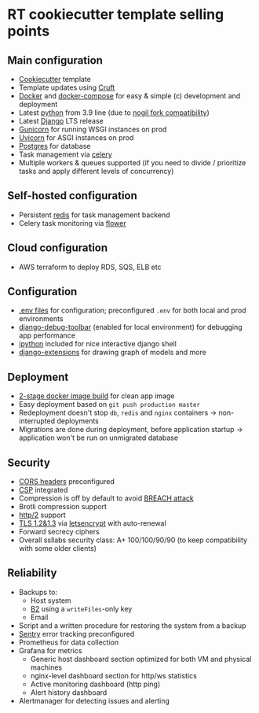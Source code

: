 # RT cookiecutter template selling points

## Main configuration

- [Cookiecutter](https://github.com/cookiecutter/cookiecutter) template
- Template updates using [Cruft](https://github.com/cruft/cruft)
- [Docker](https://www.docker.com) and [docker-compose](https://docs.docker.com/compose/) for easy & simple (c) development and deployment
- Latest [python](https://www.python.org) from 3.9 line (due to [nogil fork compatibility](https://www.backblaze.com/blog/python-gil-vs-nogil-boost-i-o-performance-10x-with-one-line-change/))
- Latest [Django](https://www.djangoproject.com) LTS release
- [Gunicorn](https://gunicorn.org) for running WSGI instances on prod
- [Uvicorn](https://www.uvicorn.org) for ASGI instances on prod
- [Postgres](https://www.postgresql.org) for database
- Task management via [celery](https://docs.celeryproject.org)
- Multiple workers & queues supported (if you need to divide / prioritize tasks and apply different levels of concurrency)

## Self-hosted configuration

- Persistent [redis](https://redis.io) for task management backend
- Celery task monitoring via [flower](https://flower.readthedocs.io/en/latest/)

## Cloud configuration

- AWS terraform to deploy RDS, SQS, ELB etc

## Configuration

- [.env files](https://12factor.net/config) for configuration; preconfigured `.env` for both local and prod environments
- [django-debug-toolbar](https://django-debug-toolbar.readthedocs.io/en/latest/) (enabled for local environment) for debugging app performance
- [ipython](https://ipython.org) included for nice interactive django shell
- [django-extensions](https://django-extensions.readthedocs.io/en/latest/) for drawing graph of models and more

## Deployment

- [2-stage docker image build](https://docs.docker.com/develop/develop-images/multistage-build/) for clean app image
- Easy deployment based on `git push production master`
- Redeployment doesn't stop `db`, `redis` and `nginx` containers -> non-interrupted deployments
- Migrations are done during deployment, before application startup -> application won't be run on unmigrated database

## Security

- [CORS headers](https://en.wikipedia.org/wiki/Cross-origin_resource_sharing) preconfigured
- [CSP](https://en.wikipedia.org/wiki/Content_Security_Policy) integrated
- Compression is off by default to avoid [BREACH attack](https://en.wikipedia.org/wiki/BREACH)
- Brotli compression support
- [http/2](https://en.wikipedia.org/wiki/HTTP/2) support
- [TLS 1.2&1.3](https://en.wikipedia.org/wiki/Transport_Layer_Security) via [letsencrypt](https://letsencrypt.org) with auto-renewal
- Forward secrecy ciphers
- Overall ssllabs security class:
  A+ 100/100/90/90 (to keep compatibility with some older clients)

## Reliability

- Backups to:
  - Host system
  - [B2](https://www.backblaze.com/b2/cloud-storage.html) using a `writeFiles`-only key
  - Email
- Script and a written procedure for restoring the system from a backup
- [Sentry](https://sentry.io) error tracking preconfigured
- Prometheus for data collection
- Grafana for metrics
  - Generic host dashboard section optimized for both VM and physical machines
  - nginx-level dashboard section for http/ws statistics
  - Active monitoring dashboard (http ping)
  - Alert history dashboard
- Alertmanager for detecting issues and alerting
